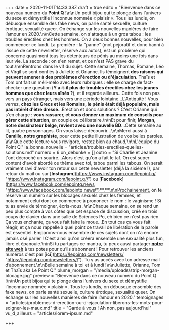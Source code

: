 +++
date = 2020-11-01T14:33:38Z
draft = true
edito = "Bienvenue dans ce nouveau numéro du **Point Q** !\n\nUn petit bijou qui te plonge dans l’univers du sexe et démystifie l’inconnue nommée « plaisir ». Tous les lundis, on débusque ensemble des fake news, on parle santé sexuelle, culture érotique, sexualité queer. On échange sur les nouvelles manières de faire l’amour en 2020.\n\nCette semaine, on s'attaque à un gros tabou : les troubles érectiles chez les hommes. On a deux bonnes nouvelles, pour bien commencer ce lundi. La première : la \"panne\" (mot péjoratif et donc banni à l'issue de cette newsletter, réservé aux autos), est un problème qui concerne quasiment tous les détenteurs de pénis au moins une fois dans leur vie. La seconde : on s'en remet, et ce n'est PAS grave du tout.\n\nRentrons dans le vif du sujet. Cette semaine, Thomas, Romane, Léo et Virgil se sont confiés à Juliette et Orianne. Ils témoignent **des raisons qui peuvent amener à des problèmes d'érection ou d'éjaculation**. Thaïs et Tom ont fait un méli-mélo avec leurs rubriques : elle se charge de  fact-checker une question (**Y a-t-il plus de troubles érectiles chez les jeunes hommes que chez leurs aînés ?**), et il regarde ailleurs...Cette fois non pas vers un pays étranger, mais vers une période lointaine...L'Antiquité ! Vous verrez, **chez les Grecs et les Romains, le pénis était déjà populaire, mais pas intérêt d'être dressé**...Erection et donc solutions ? C'est Orianne qui s'en charge : **vous rassurer, et vous donner un maximum de conseils pour gérer cette situation**, en couple ou célibataire.\n\nEt pour finir, **Morgan, notre dessinateur belge, revient avec une nouvelle BD**...Cette semaine au lit, quatre personnages. On vous laisse découvrir...\n\nMerci aussi à **Camille, notre graphiste**, pour cette petite illustration de vos belles paroles. \n\nQue cette lecture vous revigore, restez bien au chaud,\n\nL'équipe du Point Q."
la_bonne_nouvelle = "articles/troubles-erectiles-quelles-solutions.md"
numero = 6
on_debunke = []
outro = "Si Charlie et Jeanine t'ont décroché un sourire...Alors c'est qu'on a fait le taf. On est super content d'avoir abordé ce thème avec toi, tabou parmi les tabous. On serait vraiment ravi d'avoir ton retour sur cette newsletter (déjà la sixième !), par retour du mail ou sur [**Instagram**](https://www.instagram.com/lepoint.q/ \"https://www.instagram.com/lepoint.q/\") ou [**Facebook**](https://www.facebook.com/lepointq.news \"https://www.facebook.com/lepointq.news\")**.**\n\nProchainement, on te réserve un numéro sur les blocages sexuels chez les femmes, et notamment celui dont on commence à prononcer le nom : le vaginisme ! Si tu as envie de témoigner, écris-nous. \n\nChaque semaine, on se rend un peu plus compte à vos côtés que cet espace de discussion, créé en trois coups de clavier dans une salle de Sciences Po, eh bien ce n'est pas rien. Ça vous enchante, ça vous fait faire la moue...En tout cas ça vous fait réagir, et ça nous rappelle à quel point ce travail de libération de la parole est essentiel. Emparons-nous ensemble de ces sujets dont on n'a encore jamais osé parler ! C'est ainsi qu'on créera ensemble une sexualité plus fun, libre et épanouie.\n\nSi tu partages ce mantra, tu peux aussi partager [**notre site web**](https://lepointq.com/) à tes potes pour qu’ils s’abonnent ! Pour retrouver les anciens numéros c'est par [**ici**](https://lepointq.com/newsletters/ \"https://lepointq.com/newsletters/\"). Tu y as accès avec ton adresse mail d’abonnement.\n\nBelle semaine à toi et à lundi !\n\nJuliette, Orianne, Tom et Thaïs aka Le Point Q."
plume_morgan = "/media/uploads/strip-morgan-blocage.jpg"
preview = "Bienvenue dans ce nouveau numéro du Point Q !\n\nUn petit bijou qui te plonge dans l’univers du sexe et démystifie l’inconnue nommée « plaisir ». Tous les lundis, on débusque ensemble des fake news, on parle santé sexuelle, culture érotique, sexualité queer. On échange sur les nouvelles manières de faire l’amour en 2020."
temoignages = "articles/problemes-d-erection-ou-d-ejaculation-liberons-les-mots-pour-soigner-les-maux.md"
title = "Garde à vous ! Ah non, pas aujourd'hui"
vu_d_ailleurs = "articles/lorem-ipsum.md"

+++
